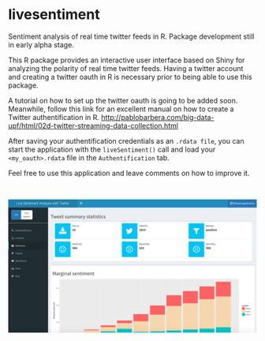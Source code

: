 # livesentiment

Sentiment analysis of real time twitter feeds in R.
Package development still in early alpha stage. 

This R package provides an interactive user interface based on Shiny for analyzing the polarity of real time twitter feeds.
Having a twitter account and creating a twitter oauth in R is necessary prior to being able to use this package.

A tutorial on how to set up the twitter oauth is going to be added soon.
Meanwhile, follow this link for an excellent manual on how to create a Twitter authentification in R.
http://pablobarbera.com/big-data-upf/html/02d-twitter-streaming-data-collection.html

After saving your authentification credentials as an ```.rdata file```, you can start the application with the ```liveSentiment()``` call and load your ```<my_oauth>.rdata``` file in the ```Authentification``` tab.

Feel free to use this application and leave comments on how to improve it.


&nbsp;

![demo picture placeholder](images/demo.png)
